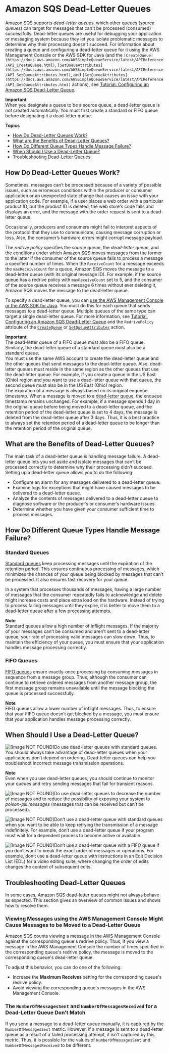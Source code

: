 # Amazon SQS Dead\-Letter Queues<a name="sqs-dead-letter-queues"></a>

Amazon SQS supports *dead\-letter queues*, which other queues \(*source queues*\) can target for messages that can't be processed \(consumed\) successfully\. Dead\-letter queues are useful for debugging your application or messaging system because they let you isolate problematic messages to determine why their processing doesn't succeed\. For information about creating a queue and configuring a dead\-letter queue for it using the AWS Management Console or the AWS SDK for Java \(and the `[CreateQueue](https://docs.aws.amazon.com/AWSSimpleQueueService/latest/APIReference/API_CreateQueue.html)`, `[SetQueueAttributes](https://docs.aws.amazon.com/AWSSimpleQueueService/latest/APIReference/API_SetQueueAttributes.html)`, and `[GetQueueAttributes](https://docs.aws.amazon.com/AWSSimpleQueueService/latest/APIReference/API_GetQueueAttributes.html)` actions\), see [Tutorial: Configuring an Amazon SQS Dead\-Letter Queue](sqs-configure-dead-letter-queue.md)\.

**Important**  
When you designate a queue to be a source queue, a dead\-letter queue is *not* created automatically\. You must first create a standard or FIFO queue before designating it a dead\-letter queue\.

**Topics**
+ [How Do Dead\-Letter Queues Work?](#sqs-dead-letter-queues-how-they-work)
+ [What are the Benefits of Dead\-Letter Queues?](#sqs-dead-letter-queues-benefits)
+ [How Do Different Queue Types Handle Message Failure?](#sqs-dead-letter-queues-handling-message-failure)
+ [When Should I Use a Dead\-Letter Queue?](#sqs-dead-letter-queues-when-to-use)
+ [Troubleshooting Dead\-Letter Queues](#sqs-dead-letter-queues-troubleshooting)

## How Do Dead\-Letter Queues Work?<a name="sqs-dead-letter-queues-how-they-work"></a>

Sometimes, messages can’t be processed because of a variety of possible issues, such as erroneous conditions within the producer or consumer application or an unexpected state change that causes an issue with your application code\. For example, if a user places a web order with a particular product ID, but the product ID is deleted, the web store's code fails and displays an error, and the message with the order request is sent to a dead\-letter queue\.

Occasionally, producers and consumers might fail to interpret aspects of the protocol that they use to communicate, causing message corruption or loss\. Also, the consumer’s hardware errors might corrupt message payload\. 

The *redrive policy* specifies the *source queue*, the *dead\-letter queue*, and the conditions under which Amazon SQS moves messages from the former to the latter if the consumer of the source queue fails to process a message a specified number of times\. When the `ReceiveCount` for a message exceeds the `maxReceiveCount` for a queue, Amazon SQS moves the message to a dead\-letter queue \(with its original message ID\)\. For example, if the source queue has a redrive policy with `maxReceiveCount` set to 5, and the consumer of the source queue receives a message 6 times without ever deleting it, Amazon SQS moves the message to the dead\-letter queue\.

To specify a dead\-letter queue, you can [use the AWS Management Console or the AWS SDK for Java](sqs-configure-dead-letter-queue.md)\. You must do this for each queue that sends messages to a dead\-letter queue\. Multiple queues of the same type can target a single dead\-letter queue\. For more information, see [Tutorial: Configuring an Amazon SQS Dead\-Letter Queue](sqs-configure-dead-letter-queue.md) and the `RedrivePolicy` attribute of the [ `CreateQueue`](https://docs.aws.amazon.com/AWSSimpleQueueService/latest/APIReference/API_CreateQueue.html#API_CreateQueue_RequestParameters) or [ `SetQueueAttributes`](https://docs.aws.amazon.com/AWSSimpleQueueService/latest/APIReference/API_SetQueueAttributes.html#API_SetQueueAttributes_RequestParameters) action\.

**Important**  
The dead\-letter queue of a FIFO queue must also be a FIFO queue\. Similarly, the dead\-letter queue of a standard queue must also be a standard queue\.  
You must use the same AWS account to create the dead\-letter queue and the other queues that send messages to the dead\-letter queue\. Also, dead\-letter queues must reside in the same region as the other queues that use the dead\-letter queue\. For example, if you create a queue in the US East \(Ohio\) region and you want to use a dead\-letter queue with that queue, the second queue must also be in the US East \(Ohio\) region\.  
The expiration of a message is always based on its original enqueue timestamp\. When a message is moved to a [dead\-letter queue](#sqs-dead-letter-queues), the enqueue timestamp remains unchanged\. For example, if a message spends 1 day in the original queue before being moved to a dead\-letter queue, and the retention period of the dead\-letter queue is set to 4 days, the message is deleted from the dead\-letter queue after 3 days\. Thus, it is a best practice to always set the retention period of a dead\-letter queue to be longer than the retention period of the original queue\.

## What are the Benefits of Dead\-Letter Queues?<a name="sqs-dead-letter-queues-benefits"></a>

The main task of a dead\-letter queue is handling message failure\. A dead\-letter queue lets you set aside and isolate messages that can’t be processed correctly to determine why their processing didn’t succeed\. Setting up a dead\-letter queue allows you to do the following:
+ Configure an alarm for any messages delivered to a dead\-letter queue\.
+ Examine logs for exceptions that might have caused messages to be delivered to a dead\-letter queue\.
+ Analyze the contents of messages delivered to a dead\-letter queue to diagnose software or the producer’s or consumer’s hardware issues\.
+ Determine whether you have given your consumer sufficient time to process messages\.

## How Do Different Queue Types Handle Message Failure?<a name="sqs-dead-letter-queues-handling-message-failure"></a>

### Standard Queues<a name="dead-letter-queues-standard-queues"></a>

[Standard queues](standard-queues.md) keep processing messages until the expiration of the retention period\. This ensures continuous processing of messages, which minimizes the chances of your queue being blocked by messages that can’t be processed\. It also ensures fast recovery for your queue\.

In a system that processes thousands of messages, having a large number of messages that the consumer repeatedly fails to acknowledge and delete might increase costs and place extra load on the hardware\. Instead of trying to process failing messages until they expire, it is better to move them to a dead\-letter queue after a few processing attempts\.

**Note**  
Standard queues allow a high number of inflight messages\. If the majority of your messages can’t be consumed and aren’t sent to a dead\-letter queue, your rate of processing valid messages can slow down\. Thus, to maintain the efficiency of your queue, you must ensure that your application handles message processing correctly\.

### FIFO Queues<a name="dead-letter-queues-FIFO-queues"></a>

[FIFO queues](FIFO-queues.md) ensure exactly\-once processing by consuming messages in sequence from a message group\. Thus, although the consumer can continue to retrieve ordered messages from another message group, the first message group remains unavailable until the message blocking the queue is processed successfully\.

**Note**  
FIFO queues allow a lower number of inflight messages\. Thus, to ensure that your FIFO queue doesn’t get blocked by a message, you must ensure that your application handles message processing correctly\.

## When Should I Use a Dead\-Letter Queue?<a name="sqs-dead-letter-queues-when-to-use"></a>

![\[Image NOT FOUND\]](http://docs.aws.amazon.com/AWSSimpleQueueService/latest/SQSDeveloperGuide/images/checkmark.png)Do use dead\-letter queues with standard queues\. You should always take advantage of dead\-letter queues when your applications don’t depend on ordering\. Dead\-letter queues can help you troubleshoot incorrect message transmission operations\.

**Note**  
Even when you use dead\-letter queues, you should continue to monitor your queues and retry sending messages that fail for transient reasons\.

![\[Image NOT FOUND\]](http://docs.aws.amazon.com/AWSSimpleQueueService/latest/SQSDeveloperGuide/images/checkmark.png)Do use dead\-letter queues to decrease the number of messages and to reduce the possibility of exposing your system to *poison\-pill messages* \(messages that can be received but can’t be processed\)\.

![\[Image NOT FOUND\]](http://docs.aws.amazon.com/AWSSimpleQueueService/latest/SQSDeveloperGuide/images/cross.png)Don’t use a dead\-letter queue with standard queues when you want to be able to keep retrying the transmission of a message indefinitely\. For example, don’t use a dead\-letter queue if your program must wait for a dependent process to become active or available\.

![\[Image NOT FOUND\]](http://docs.aws.amazon.com/AWSSimpleQueueService/latest/SQSDeveloperGuide/images/cross.png)Don’t use a dead\-letter queue with a FIFO queue if you don’t want to break the exact order of messages or operations\. For example, don’t use a dead\-letter queue with instructions in an Edit Decision List \(EDL\) for a video editing suite, where changing the order of edits changes the context of subsequent edits\.

## Troubleshooting Dead\-Letter Queues<a name="sqs-dead-letter-queues-troubleshooting"></a>

In some cases, Amazon SQS dead\-letter queues might not always behave as expected\. This section gives an overview of common issues and shows how to resolve them\.

### Viewing Messages using the AWS Management Console Might Cause Messages to be Moved to a Dead\-Letter Queue<a name="sqs-dlq-console"></a>

Amazon SQS counts viewing a message in the AWS Management Console against the corresponding queue's redrive policy\. Thus, if you view a message in the AWS Management Console the number of times specified in the corresponding queue's redrive policy, the message is moved to the corresponding queue's dead\-letter queue\.

To adjust this behavior, you can do one of the following:
+ Increase the **Maximum Receives** setting for the corresponding queue's redrive policy\.
+ Avoid viewing the corresponding queue's messages in the AWS Management Console\.

### The `NumberOfMessagesSent` and `NumberOfMessagesReceived` for a Dead\-Letter Queue Don't Match<a name="sqs-dlq-number-of-messages"></a>

If you send a message to a dead\-letter queue manually, it is captured by the `NumberOfMessagesSent` metric\. However, if a message is sent to a dead\-letter queue as a result of a failed processing attempt, it isn't captured by this metric\. Thus, it is possible for the values of `NumberOfMessagesSent` and `NumberOfMessagesReceived` to be different\.